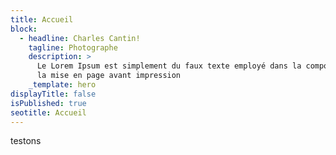 ```yaml
---
title: Accueil
block:
  - headline: Charles Cantin!
    tagline: Photographe
    description: >
      Le Lorem Ipsum est simplement du faux texte employé dans la composition et
      la mise en page avant impression
    _template: hero
displayTitle: false
isPublished: true
seotitle: Accueil
---
```


testons
